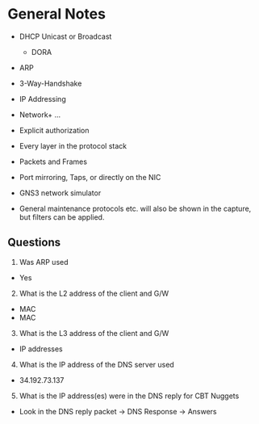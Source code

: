 # General Notes

- DHCP Unicast or Broadcast
  - DORA  
- ARP
- 3-Way-Handshake
- IP Addressing

- Network+ ...

- Explicit authorization

- Every layer in the protocol stack
- Packets and Frames
- Port mirroring, Taps, or directly on the NIC

- GNS3 network simulator

- General maintenance protocols etc. will also be shown in the capture, but filters can be applied.

## Questions

1. Was ARP used  
  - Yes
2. What is the L2 address of the client and G/W
  - MAC  
  - MAC
3. What is the L3 address of the client and G/W
  - IP addresses
4. What is the IP address of the DNS server used
  - 34.192.73.137
5. What is the IP address(es) were in the DNS reply for CBT Nuggets
  - Look in the DNS reply packet -> DNS Response -> Answers
